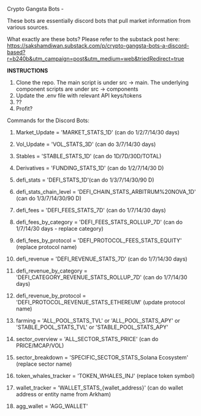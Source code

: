 Crypto Gangsta Bots - 

These bots are essentially discord bots that pull market information from various sources.

What exactly are these bots? Please refer to the substack post here: https://sakshamdiwan.substack.com/p/crypto-gangsta-bots-a-discord-based?r=b240b&utm_campaign=post&utm_medium=web&triedRedirect=true


**INSTRUCTIONS**

1. Clone the repo. The main script is under src -> main. The underlying component scripts are under src -> components
2. Update the .env file with relevant API keys/tokens
3. ??
4. Profit?


Commands for the Discord Bots:

1. Market_Update   =  'MARKET_STATS_1D' (can do 1/2/7/14/30 days)

2. Vol_Update = 'VOL_STATS_3D' (can do 3/7/14/30 days)

3. Stables = 'STABLE_STATS_1D' (can do 1D/7D/30D/TOTAL)

4. Derivatives = 'FUNDING_STATS_1D' (can do 1/2/7/14/30 D)

5. defi_stats = 'DEFI_STATS_1D'(can do 1/3/7/14/30/90 D)

6. defi_stats_chain_level = 'DEFI_CHAIN_STATS_ARBITRUM%20NOVA_1D' (can do 1/3/7/14/30/90 D)

7. defi_fees = 'DEFI_FEES_STATS_7D' (can do 1/7/14/30 days)

8. defi_fees_by_category = 'DEFI_FEES_STATS_ROLLUP_7D' (can do 1/7/14/30 days - replace category)

9. defi_fees_by_protocol = 'DEFI_PROTOCOL_FEES_STATS_EQUITY' (replace protocol name)

10. defi_revenue = 'DEFI_REVENUE_STATS_7D' (can do 1/7/14/30 days)

11. defi_revenue_by_category = 'DEFI_CATEGORY_REVENUE_STATS_ROLLUP_7D' (can do 1/7/14/30 days)

12. defi_revenue_by_protocol = 'DEFI_PROTOCOL_REVENUE_STATS_ETHEREUM' (update protocol name)

13. farming = 'ALL_POOL_STATS_TVL' or 'ALL_POOL_STATS_APY' or 'STABLE_POOL_STATS_TVL' or 'STABLE_POOL_STATS_APY'

14. sector_overview = 'ALL_SECTOR_STATS_PRICE' (can do PRICE/MCAP/VOL)

15. sector_breakdown = 'SPECIFIC_SECTOR_STATS_Solana Ecosystem' (replace sector name)

16. token_whales_tracker = 'TOKEN_WHALES_INJ' (replace token symbol)

17. wallet_tracker = 'WALLET_STATS_{wallet_address}' (can do wallet address or entity name from Arkham)

18. agg_wallet = 'AGG_WALLET'




